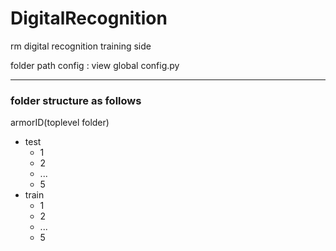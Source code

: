 # DigitalRecognition

rm digital recognition training side

folder path config : view global config.py

---

### folder structure as follows

armorID(toplevel folder)
- test
    - 1
    - 2
    - ...
    - 5
- train
    - 1
    - 2
    - ...
    - 5